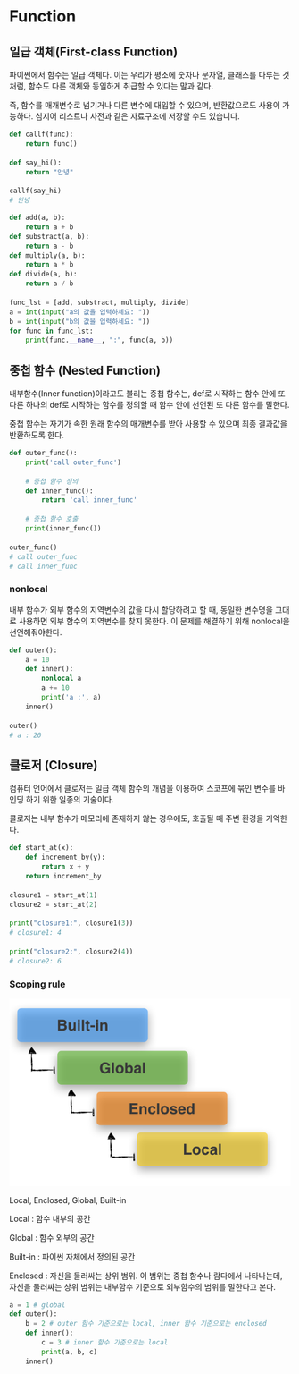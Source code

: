 # Function

## 일급 객체(First-class Function)

파이썬에서 함수는 일급 객체다. 이는 우리가 평소에 숫자나 문자열, 클래스를 다루는 것처럼, 함수도 다른 객체와 동일하게 취급할 수 있다는 말과 같다. 

즉, 함수를 매개변수로 넘기거나 다른 변수에 대입할 수 있으며, 반환값으로도 사용이 가능하다. 심지어 리스트나 사전과 같은 자료구조에 저장할 수도 있습니다.

```python
def callf(func):
	return func()

def say_hi():
	return "안녕"

callf(say_hi)
# 안녕
```

```python
def add(a, b):
	return a + b
def substract(a, b):
	return a - b
def multiply(a, b):
	return a * b
def divide(a, b):
	return a / b

func_lst = [add, substract, multiply, divide]
a = int(input("a의 값을 입력하세요: "))
b = int(input("b의 값을 입력하세요: "))
for func in func_lst:
	print(func.__name__, ":", func(a, b))
```

## 중첩 함수 (Nested Function)

내부함수(Inner function)이라고도 불리는 중첩 함수는, def로 시작하는 함수 안에 또 다른 하나의 def로 시작하는 함수를 정의할 때 함수 안에 선언된 또 다른 함수를 말한다.

중첩 함수는 자기가 속한 원래 함수의 매개변수를 받아 사용할 수 있으며 최종 결과값을 반환하도록 한다.

 

```python
def outer_func():
	print('call outer_func')

	# 중첩 함수 정의
	def inner_func():
		return 'call inner_func'

	# 중첩 함수 호출
	print(inner_func())

outer_func()
# call outer_func
# call inner_func
```

### nonlocal

내부 함수가 외부 함수의 지역변수의 값을 다시 할당하려고 할 때, 동일한 변수명을 그대로 사용하면 외부 함수의 지역변수를 찾지 못한다. 이 문제를 해결하기 위해 nonlocal을 선언해줘야한다.

```python
def outer():
	a = 10
	def inner():
		nonlocal a
		a += 10
		print('a :', a)
	inner()

outer()
# a : 20
```

## 클로저 (Closure)

컴퓨터 언어에서 클로저는 일급 객체 함수의 개념을 이용하여 스코프에 묶인 변수를 바인딩 하기 위한 일종의 기술이다.

클로저는 내부 함수가 메모리에 존재하지 않는 경우에도, 호출될 때 주변 환경을 기억한다.

```python
def start_at(x):
	def increment_by(y):
		return x + y
	return increment_by

closure1 = start_at(1)
closure2 = start_at(2)

print("closure1:", closure1(3))
# closure1: 4

print("closure2:", closure2(4))
# closure2: 6
```

### Scoping rule

![scoping_rule.png](function.assets/scoping_rule.png)

Local, Enclosed, Global, Built-in

Local : 함수 내부의 공간

Global : 함수 외부의 공간

Built-in : 파이썬 자체에서 정의된 공간

Enclosed : 자신을 둘러싸는 상위 범위. 이 범위는 중첩 함수나 람다에서 나타나는데, 자신을 둘러싸는 상위 범위는 내부함수 기준으로 외부함수의 범위를 말한다고 본다.

```python
a = 1 # global
def outer():
	b = 2 # outer 함수 기준으로는 local, inner 함수 기준으로는 enclosed
	def inner():
		c = 3 # inner 함수 기준으로는 local
		print(a, b, c)
	inner()

```